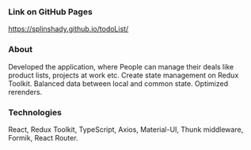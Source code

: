 ### Link on GitHub Pages

https://splinshady.github.io/todoList/

### About

Developed the application, where People can manage their deals like product lists, projects at work etc. Create state management on Redux Toolkit. Balanced data between local and common state. Optimized rerenders.

### Technologies

React, Redux Toolkit, TypeScript, Axios, Material-UI, Thunk middleware, Formik, React Router.